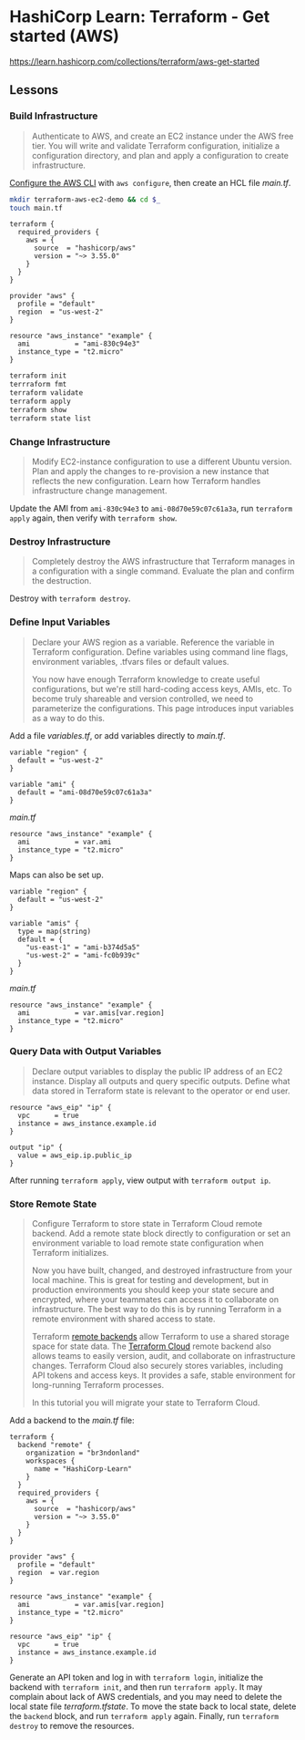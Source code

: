 # HashiCorp Learn: Terraform - Get started (AWS)

https://learn.hashicorp.com/collections/terraform/aws-get-started

## Lessons

### Build Infrastructure

> Authenticate to AWS, and create an EC2 instance under the AWS free tier. You will write and validate Terraform configuration, initialize a configuration directory, and plan and apply a configuration to create infrastructure.

[Configure the AWS CLI](https://docs.aws.amazon.com/cli/latest/userguide/cli-configure-quickstart.html) with `aws configure`, then create an HCL file _main.tf_.

```sh
mkdir terraform-aws-ec2-demo && cd $_
touch main.tf
```

```hcl
terraform {
  required_providers {
    aws = {
      source  = "hashicorp/aws"
      version = "~> 3.55.0"
    }
  }
}

provider "aws" {
  profile = "default"
  region  = "us-west-2"
}

resource "aws_instance" "example" {
  ami           = "ami-830c94e3"
  instance_type = "t2.micro"
}

```

```sh
terraform init
terrraform fmt
terraform validate
terraform apply
terraform show
terraform state list
```

### Change Infrastructure

> Modify EC2-instance configuration to use a different Ubuntu version. Plan and apply the changes to re-provision a new instance that reflects the new configuration. Learn how Terraform handles infrastructure change management.

Update the AMI from `ami-830c94e3` to `ami-08d70e59c07c61a3a`, run `terraform apply` again, then verify with `terraform show`.

### Destroy Infrastructure

> Completely destroy the AWS infrastructure that Terraform manages in a configuration with a single command. Evaluate the plan and confirm the destruction.

Destroy with `terraform destroy`.

### Define Input Variables

> Declare your AWS region as a variable. Reference the variable in Terraform configuration. Define variables using command line flags, environment variables, .tfvars files or default values.
>
> You now have enough Terraform knowledge to create useful configurations, but we're still hard-coding access keys, AMIs, etc. To become truly shareable and version controlled, we need to parameterize the configurations. This page introduces input variables as a way to do this.

Add a file _variables.tf_, or add variables directly to _main.tf_.

```hcl
variable "region" {
  default = "us-west-2"
}

variable "ami" {
  default = "ami-08d70e59c07c61a3a"
}

```

_main.tf_

```hcl
resource "aws_instance" "example" {
  ami           = var.ami
  instance_type = "t2.micro"
}

```

Maps can also be set up.

```hcl
variable "region" {
  default = "us-west-2"
}

variable "amis" {
  type = map(string)
  default = {
    "us-east-1" = "ami-b374d5a5"
    "us-west-2" = "ami-fc0b939c"
  }
}

```

_main.tf_

```hcl
resource "aws_instance" "example" {
  ami           = var.amis[var.region]
  instance_type = "t2.micro"
}

```

### Query Data with Output Variables

> Declare output variables to display the public IP address of an EC2 instance. Display all outputs and query specific outputs. Define what data stored in Terraform state is relevant to the operator or end user.

```hcl
resource "aws_eip" "ip" {
  vpc      = true
  instance = aws_instance.example.id
}

output "ip" {
  value = aws_eip.ip.public_ip
}

```

After running `terraform apply`, view output with `terraform output ip`.

### Store Remote State

> Configure Terraform to store state in Terraform Cloud remote backend. Add a remote state block directly to configuration or set an environment variable to load remote state configuration when Terraform initializes.
>
> Now you have built, changed, and destroyed infrastructure from your local machine. This is great for testing and development, but in production environments you should keep your state secure and encrypted, where your teammates can access it to collaborate on infrastructure. The best way to do this is by running Terraform in a remote environment with shared access to state.
>
> Terraform [remote backends](https://www.terraform.io/docs/backends/index.html) allow Terraform to use a shared storage space for state data. The [Terraform Cloud](https://www.terraform.io/cloud) remote backend also allows teams to easily version, audit, and collaborate on infrastructure changes. Terraform Cloud also securely stores variables, including API tokens and access keys. It provides a safe, stable environment for long-running Terraform processes.
>
> In this tutorial you will migrate your state to Terraform Cloud.

Add a backend to the _main.tf_ file:

```hcl
terraform {
  backend "remote" {
    organization = "br3ndonland"
    workspaces {
      name = "HashiCorp-Learn"
    }
  }
  required_providers {
    aws = {
      source  = "hashicorp/aws"
      version = "~> 3.55.0"
    }
  }
}

provider "aws" {
  profile = "default"
  region  = var.region
}

resource "aws_instance" "example" {
  ami           = var.amis[var.region]
  instance_type = "t2.micro"
}

resource "aws_eip" "ip" {
  vpc      = true
  instance = aws_instance.example.id
}

```

Generate an API token and log in with `terraform login`, initialize the backend with `terraform init`, and then run `terraform apply`. It may complain about lack of AWS credentials, and you may need to delete the local state file _terraform.tfstate_. To move the state back to local state, delete the `backend` block, and run `terraform apply` again. Finally, run `terraform destroy` to remove the resources.
